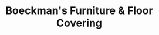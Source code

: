 ---
title: "Boeckman's Furniture & Floor Covering"
url: /jasper/boeckmans-furniture-and-floor-covering/
shop: furniture
---